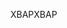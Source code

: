 <span data-ttu-id="3147e-101">XBAP</span><span class="sxs-lookup"><span data-stu-id="3147e-101">XBAP</span></span>